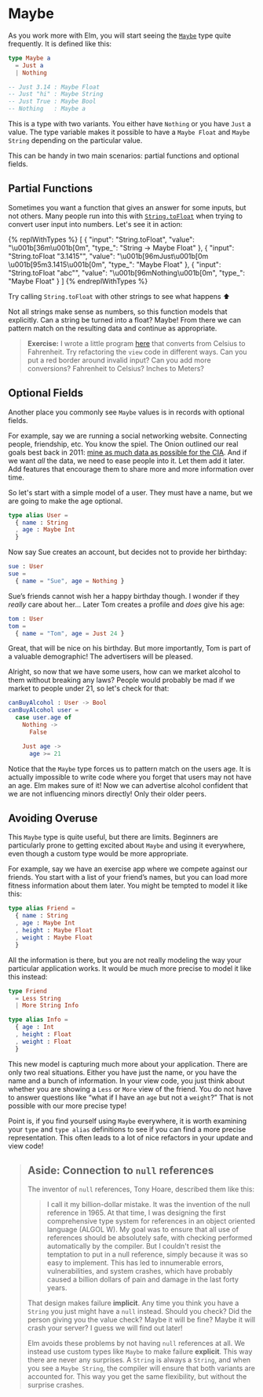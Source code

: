 # Maybe

As you work more with Elm, you will start seeing the [`Maybe`][Maybe] type quite frequently. It is defined like this:

```elm
type Maybe a
  = Just a
  | Nothing

-- Just 3.14 : Maybe Float
-- Just "hi" : Maybe String
-- Just True : Maybe Bool
-- Nothing   : Maybe a
```

This is a type with two variants. You either have `Nothing` or you have `Just` a value. The type variable makes it possible to have a `Maybe Float` and `Maybe String` depending on the particular value.

This can be handy in two main scenarios: partial functions and optional fields.

[Maybe]: https://package.elm-lang.org/packages/elm-lang/core/latest/Maybe#Maybe


## Partial Functions

Sometimes you want a function that gives an answer for some inputs, but not others. Many people run into this with [`String.toFloat`][toFloat] when trying to convert user input into numbers. Let's see it in action:

{% replWithTypes %}
[
  {
    "input": "String.toFloat",
    "value": "\u001b[36m<function>\u001b[0m",
    "type_": "String -> Maybe Float"
  },
  {
    "input": "String.toFloat \"3.1415\"",
    "value": "\u001b[96mJust\u001b[0m \u001b[95m3.1415\u001b[0m",
    "type_": "Maybe Float"
  },
  {
    "input": "String.toFloat \"abc\"",
    "value": "\u001b[96mNothing\u001b[0m",
    "type_": "Maybe Float"
  }
]
{% endreplWithTypes %}

Try calling `String.toFloat` with other strings to see what happens ⬆️

Not all strings make sense as numbers, so this function models that explicitly. Can a string be turned into a float? Maybe! From there we can pattern match on the resulting data and continue as appropriate.

> **Exercise:** I wrote a little program [here](https://ellie-app.com/8ZdSfFCpqrCa1) that converts from Celsius to Fahrenheit. Try refactoring the `view` code in different ways. Can you put a red border around invalid input? Can you add more conversions? Fahrenheit to Celsius? Inches to Meters?

[toFloat]: https://package.elm-lang.org/packages/elm-lang/core/latest/String#toFloat


## Optional Fields

Another place you commonly see `Maybe` values is in records with optional fields.

For example, say we are running a social networking website. Connecting people, friendship, etc. You know the spiel. The Onion outlined our real goals best back in 2011: [mine as much data as possible for the CIA](https://www.theonion.com/cias-facebook-program-dramatically-cut-agencys-costs-1819594988). And if we want *all* the data, we need to ease people into it. Let them add it later. Add features that encourage them to share more and more information over time.

So let's start with a simple model of a user. They must have a name, but we are going to make the age optional.

```elm
type alias User =
  { name : String
  , age : Maybe Int
  }
```

Now say Sue creates an account, but decides not to provide her birthday:

```elm
sue : User
sue =
  { name = "Sue", age = Nothing }
```

Sue’s friends cannot wish her a happy birthday though. I wonder if they _really_ care about her... Later Tom creates a profile and *does* give his age:

```elm
tom : User
tom =
  { name = "Tom", age = Just 24 }
```

Great, that will be nice on his birthday. But more importantly, Tom is part of a valuable demographic! The advertisers will be pleased.

Alright, so now that we have some users, how can we market alcohol to them without breaking any laws? People would probably be mad if we market to people under 21, so let's check for that:

```elm
canBuyAlcohol : User -> Bool
canBuyAlcohol user =
  case user.age of
    Nothing ->
      False

    Just age ->
      age >= 21
```

Notice that the `Maybe` type forces us to pattern match on the users age. It is actually impossible to write code where you forget that users may not have an age. Elm makes sure of it! Now we can advertise alcohol confident that we are not influencing minors directly! Only their older peers.


## Avoiding Overuse

This `Maybe` type is quite useful, but there are limits. Beginners are particularly prone to getting excited about `Maybe` and using it everywhere, even though a custom type would be more appropriate.

For example, say we have an exercise app where we compete against our friends. You start with a list of your friend’s names, but you can load more fitness information about them later. You might be tempted to model it like this:

```elm
type alias Friend =
  { name : String
  , age : Maybe Int
  , height : Maybe Float
  , weight : Maybe Float
  }
```

All the information is there, but you are not really modeling the way your particular application works. It would be much more precise to model it like this instead:

```elm
type Friend
  = Less String
  | More String Info

type alias Info =
  { age : Int
  , height : Float
  , weight : Float
  }
```

This new model is capturing much more about your application. There are only two real situations. Either you have just the name, or you have the name and a bunch of information. In your view code, you just think about whether you are showing a `Less` or `More` view of the friend. You do not have to answer questions like &ldquo;what if I have an `age` but not a `weight`?&rdquo; That is not possible with our more precise type!

Point is, if you find yourself using `Maybe` everywhere, it is worth examining your `type` and `type alias` definitions to see if you can find a more precise representation. This often leads to a lot of nice refactors in your update and view code!


> ## Aside: Connection to `null` references
>
> The inventor of `null` references, Tony Hoare, described them like this:
>
> > I call it my billion-dollar mistake. It was the invention of the null reference in 1965. At that time, I was designing the first comprehensive type system for references in an object oriented language (ALGOL W). My goal was to ensure that all use of references should be absolutely safe, with checking performed automatically by the compiler. But I couldn't resist the temptation to put in a null reference, simply because it was so easy to implement. This has led to innumerable errors, vulnerabilities, and system crashes, which have probably caused a billion dollars of pain and damage in the last forty years.
>
> That design makes failure **implicit**. Any time you think you have a `String` you just might have a `null` instead. Should you check? Did the person giving you the value check? Maybe it will be fine? Maybe it will crash your server? I guess we will find out later!
>
> Elm avoids these problems by not having `null` references at all. We instead use custom types like `Maybe` to make failure **explicit**. This way there are never any surprises. A `String` is always a `String`, and when you see a `Maybe String`, the compiler will ensure that both variants are accounted for. This way you get the same flexibility, but without the surprise crashes.

